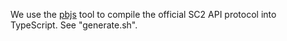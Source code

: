 We use the [pbjs](https://www.npmjs.com/package/pbjs) tool to compile the official SC2 API protocol into TypeScript. See "generate.sh".
